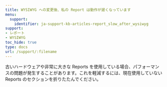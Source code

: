 ```yaml
---
title: WYSIWYG への変更後、私の Report は動作が遅くなっています
menu:
  support:
    identifier: ja-support-kb-articles-report_slow_after_wysiwyg
support:
- レポート
- WYSIWYG
toc_hide: true
type: docs
url: /support/:filename
---
```


古いハードウェアや非常に大きな Reports を使用している場合、パフォーマンスの問題が発生することがあります。これを軽減するには、現在使用していない Reports のセクションを折りたたんでください。